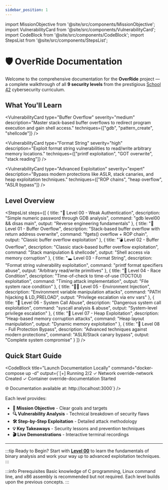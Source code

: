 ```yaml
---
sidebar_position: 1
---
```


import MissionObjective from '@site/src/components/MissionObjective';
import VulnerabilityCard from '@site/src/components/VulnerabilityCard';
import CodeBlock from '@site/src/components/CodeBlock';
import StepsList from '@site/src/components/StepsList';

# 🛡️ OverRide Documentation

<MissionObjective 
  level="OverRide Series"
  target="9 Security Challenges"
  method="Binary Exploitation & Reverse Engineering"
/>

Welcome to the comprehensive documentation for the **OverRide** project — a complete walkthrough of all **9 security levels** from the prestigious [School 42](https://42.fr) cybersecurity curriculum.

## What You'll Learn

<div style={{display: 'grid', gridTemplateColumns: 'repeat(auto-fit, minmax(300px, 1fr))', gap: '1rem', margin: '2rem 0'}}>
  <VulnerabilityCard 
    type="Static Analysis"
    severity="beginner"
    description="Learn to extract hardcoded credentials and analyze binary strings to find authentication bypasses."
    techniques={["strings", "objdump", "hexdump"]}
  />
  
  <VulnerabilityCard 
    type="Buffer Overflow"
    severity="medium"
    description="Master stack-based buffer overflows to redirect program execution and gain shell access."
    techniques={["gdb", "pattern_create", "shellcode"]}
  />
  
  <VulnerabilityCard 
    type="Format String"
    severity="high"
    description="Exploit format string vulnerabilities to read/write arbitrary memory locations."
    techniques={["printf exploitation", "GOT overwrite", "stack reading"]}
  />
  
  <VulnerabilityCard 
    type="Advanced Exploitation"
    severity="expert"
    description="Bypass modern protections like ASLR, stack canaries, and heap exploitation techniques."
    techniques={["ROP chains", "heap overflow", "ASLR bypass"]}
  />
</div>

## Level Overview

<StepsList steps={[
  {
    title: "🧩 Level 00 - Weak Authentication",
    description: "Simple numeric password through GDB analysis",
    command: "gdb level00 && disas main",
    output: "Reverse engineering fundamentals"
  },
  {
    title: "🔐 Level 01 - Buffer Overflow", 
    description: "Stack-based buffer overflow with return address overwrite",
    command: "fgets() overflow + ROP chain",
    output: "Classic buffer overflow exploitation"
  },
  {
    title: "💣 Level 02 - Buffer Overflow",
    description: "Classic stack-based buffer overflow exploitation", 
    command: "Stack manipulation & shellcode",
    output: "Shell access via memory corruption"
  },
  {
    title: "🕳️ Level 03 - Format String",
    description: "Format string vulnerability exploitation",
    command: "printf format specifiers abuse",
    output: "Arbitrary read/write primitives"
  },
  {
    title: "🧼 Level 04 - Race Condition",
    description: "Time-of-check to time-of-use (TOCTOU) exploitation",
    command: "Timing attack implementation", 
    output: "File system race condition"
  },
  {
    title: "🧞‍♂️ Level 05 - Environment Injection",
    description: "Environment variable manipulation attacks",
    command: "PATH hijacking & LD_PRELOAD",
    output: "Privilege escalation via env vars"
  },
  {
    title: "🧪 Level 06 - System Call Abuse",
    description: "Dangerous system call exploitation",
    command: "syscall analysis & abuse",
    output: "System-level privilege escalation"
  },
  {
    title: "🧃 Level 07 - Heap Exploitation", 
    description: "Heap-based memory corruption attacks",
    command: "Heap layout manipulation",
    output: "Dynamic memory exploitation"
  },
  {
    title: "🧠 Level 08 - Full Protection Bypass",
    description: "Advanced techniques against modern protections",
    command: "ASLR/Stack canary bypass",
    output: "Complete system compromise"
  }
]} />

## Quick Start Guide

<CodeBlock 
  title="Launch Documentation Locally"
  command="docker-compose up -d"
  output={`[+] Running 2/2
 ✓ Network override-network          Created
 ✓ Container override-documentation  Started

🌐 Documentation available at: http://localhost:3000`}
/>

Each level provides:
- **🎯 Mission Objective** - Clear goals and targets
- **🔍 Vulnerability Analysis** - Technical breakdown of security flaws  
- **🛠️ Step-by-Step Exploitation** - Detailed attack methodology
- **💡 Key Takeaways** - Security lessons and prevention techniques
- **🎬 Live Demonstrations** - Interactive terminal recordings

---

:::tip Ready to Begin?
Start with [**Level 00**](./level00) to learn the fundamentals of binary analysis and work your way up to advanced exploitation techniques.
:::

:::info Prerequisites
Basic knowledge of C programming, Linux command line, and x86 assembly is recommended but not required. Each level builds upon the previous concepts.
:::

